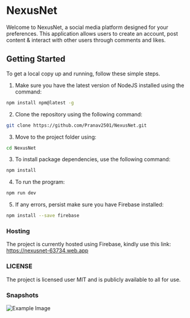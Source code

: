 # NexusNet
Welcome to NexusNet, a social media platform designed for your preferences. This application allows users to create an account, post content & interact with other users through comments and likes. 

## Getting Started

To get a local copy up and running, follow these simple steps.

1. Make sure you have the latest version of NodeJS installed using the command:

```bash
npm install npm@latest -g
```
2. Clone the repository using the following command:
```bash
git clone https://github.com/Pranav2501/NexusNet.git
```
3. Move to the project folder using:
```bash
cd NexusNet
```

3. To install package dependencies, use the following command:
```bash
npm install
```
4. To run the program:
```bash
npm run dev
```

5. If any errors, persist make sure you have Firebase installed:
```bash
npm install --save firebase
```
### Hosting
The project is currently hosted using Firebase, kindly use this link: https://nexusnet-63734.web.app
### LICENSE

The project is licensed user MIT and is publicly available to all for use.

### Snapshots
![Example Image](./src/assets/images/snapshot1.png)


